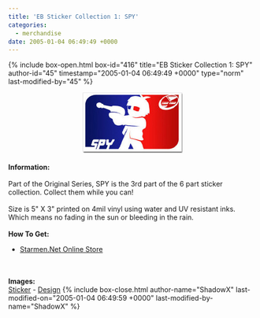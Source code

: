```yaml
---
title: 'EB Sticker Collection 1: SPY'
categories:
  - merchandise
date: 2005-01-04 06:49:49 +0000
---
```

{% include box-open.html box-id="416" title="EB Sticker Collection 1: SPY" author-id="45" timestamp="2005-01-04 06:49:49 +0000" type="norm" last-modified-by="45" %}
	<center>
	<img src="/merchandise/images/smn_ebsc1s_title.jpg" border="0" alt="EB Sticker Collection 1: SPY" />
	</center>
	<br />
	<b>Information:</b>
	<br /><br />
	Part of the Original Series, SPY is the 3rd part of the 6 part sticker collection. 
	Collect them while you can! 
	<br /><br />
	Size is 5" X 3" printed on 4mil vinyl using water and UV resistant inks. Which means 
	no fading in the sun or bleeding in the rain.
	<br /><br />
	<b>How To Get:</b>
	<br />
	<ul>
	<li><a href="http://www.cafeshops.com/starmen.7693626">Starmen.Net Online Store</a></li>
	</ul>
	<br /><br />
	<b>Images:</b>
	<br />
	<a href="/merchandise/images/smn_ebsc1s_sticker.jpg">Sticker</a> - <a href="/merchandise/images/smn_ebsc1s_design.jpg">Design</a>
{% include box-close.html author-name="ShadowX" last-modified-on="2005-01-04 06:49:59 +0000" last-modified-by-name="ShadowX" %}
